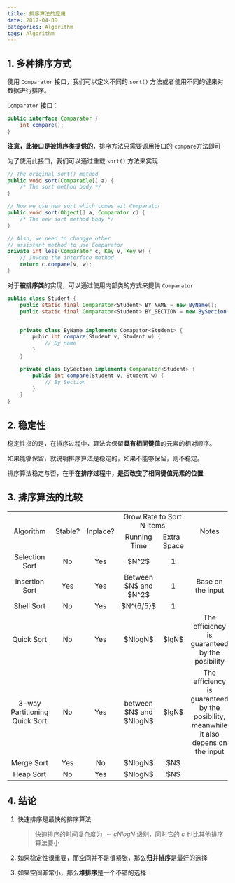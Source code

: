 ```yaml
---
title: 排序算法的应用
date: 2017-04-08
categories: Algorithm
tags: Algorithm
---
```


## 1. 多种排序方式

使用 `Comparator` 接口，我们可以定义不同的 `sort()` 方法或者使用不同的键来对数据进行排序。

`Comparator` 接口：

```java
public interface Comparator {
    int compare();
}
```

**注意，此接口是被排序类提供的**，排序方法只需要调用接口的 `compare`方法即可

为了使用此接口，我们可以通过重载 `sort()` 方法来实现

```java
// The original sort() method
public void sort(Comparable[] a) {
    /* The sort method body */
}

// Now we use new sort which comes wit Comparator
public void sort(Object[] a, Comparator c) {
    /* The new sort method body */
}

// Also, we need to changge other
// assistant method to use Comparator
private int less(Comparator c, Key v, Key w) {
    // Invoke the interface method
    return c.compare(v, w);
}
```

对于**被排序类**的实现，可以通过使用内部类的方式来提供 `Comparator`

```java
public class Student {
    public static final Comparator<Student> BY_NAME = new ByName();
    public static final Comparator<Student> BY_SECTION = new BySection();


    private class ByName implements Comapator<Student> {
        pubic int compare(Student v, Student w) {
            // By name
        }
    }

    private class BySection implements Comparator<Student> {
        public int compare(Student v, Student w) {
            // By Section
        }
    }
}
```

<!-- more -->## 2. 稳定性

稳定性指的是，在排序过程中，算法会保留**具有相同键值**的元素的相对顺序。

如果能够保留，就说明排序算法是稳定的，如果不能够保留，则不稳定。

排序算法稳定与否，在于**在排序过程中，是否改变了相同键值元素的位置**

## 3. 排序算法的比较

<table>
<tr>
<td rowspan="2" style="text-align:center;vertical-align:middle">Algorithm</td>
<td rowspan="2" style="text-align:center;vertical-align:middle">Stable?</td>
<td rowspan="2" style="text-align:center;vertical-align:middle">Inplace?</td>
<td colspan="2" style="text-align:center;">Grow Rate to Sort N Items</td>
<td rowspan="2" style="text-align:center;vertical-align:middle">Notes</td>
</tr>
<tr>
<td style="text-align:center;vertical-align:middle;">Running Time</td>
<td style="width:6em;">Extra Space</td>
</tr>

<tr>
<td style="text-align:center;vertical-align:middle;">Selection Sort</td>
<td style="text-align:center;vertical-align:middle;">No</td>
<td style="text-align:center;vertical-align:middle;">Yes</td>
<td style="text-align:center;vertical-align:middle;">$N^2$</td>
<td style="text-align:center;vertical-align:middle;">1</td>
<td style="text-align:center;vertical-align:middle;"></td>
</tr>

<tr>
<td style="text-align:center;vertical-align:middle;">Insertion Sort</td>
<td style="text-align:center;vertical-align:middle;">Yes</td>
<td style="text-align:center;vertical-align:middle;">Yes</td>
<td style="text-align:center;vertical-align:middle;">Between $N$ and $N^2$</td>
<td style="text-align:center;vertical-align:middle;">1</td>
<td style="text-align:center;vertical-align:middle;">Base on the input</td>
</tr>

<tr>
<td style="text-align:center;vertical-align:middle;">Shell Sort</td>
<td style="text-align:center;vertical-align:middle;">No</td>
<td style="text-align:center;vertical-align:middle;">Yes</td>
<td style="text-align:center;vertical-align:middle;">$N^{6/5}$</td>
<td style="text-align:center;vertical-align:middle;">1</td>
<td style="text-align:center;vertical-align:middle;"></td>
</tr>

<tr>
<td style="text-align:center;vertical-align:middle;">Quick Sort</td>
<td style="text-align:center;vertical-align:middle;">No</td>
<td style="text-align:center;vertical-align:middle;">Yes</td>
<td style="text-align:center;vertical-align:middle;">$NlogN$</td>
<td style="text-align:center;vertical-align:middle;">$lgN$</td>
<td style="text-align:center;vertical-align:middle;">The efficiency is guaranteed by the posibility</td>
</tr>

<tr>
<td style="text-align:center;vertical-align:middle;">3-way Partitioning <br/>Quick Sort</td>
<td style="text-align:center;vertical-align:middle;">No</td>
<td style="text-align:center;vertical-align:middle;">Yes</td>
<td style="text-align:center;vertical-align:middle;">between $N$ and $NlogN$</td>
<td style="text-align:center;vertical-align:middle;">$lgN$</td>
<td style="text-align:center;vertical-align:middle;">The efficiency is guaranteed by the posibility, meanwhile it also depens on the input</td>
</tr>

<tr>
<td style="text-align:center;vertical-align:middle;">Merge Sort</td>
<td style="text-align:center;vertical-align:middle;">Yes</td>
<td style="text-align:center;vertical-align:middle;">No</td>
<td style="text-align:center;vertical-align:middle;">$NlogN$</td>
<td style="text-align:center;vertical-align:middle;">$N$</td>
<td style="text-align:center;vertical-align:middle;"></td>
</tr>

<tr>
<td style="text-align:center;vertical-align:middle;">Heap Sort</td>
<td style="text-align:center;vertical-align:middle;">No</td>
<td style="text-align:center;vertical-align:middle;">Yes</td>
<td style="text-align:center;vertical-align:middle;">$NlogN$</td>
<td style="text-align:center;vertical-align:middle;">$N$</td>
<td style="text-align:center;vertical-align:middle;"></td>
</tr>
</table>


## 4. 结论

1. 快速排序是最快的排序算法

    > 快速排序的时间复杂度为 $\sim cNlogN$ 级别，同时它的 $c$ 也比其他排序算法要小

2. 如果稳定性很重要，而空间并不是很紧张，那么**归并排序**是最好的选择
3. 如果空间非常小，那么**堆排序**是一个不错的选择
